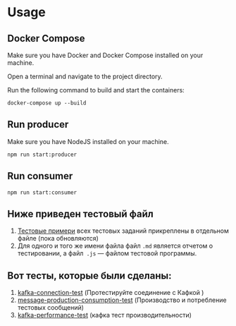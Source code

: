 # Usage

## Docker Compose

Make sure you have Docker and Docker Compose installed on your machine.

Open a terminal and navigate to the project directory.

Run the following command to build and start the containers:

``
docker-compose up --build
``

## Run producer

Make sure you have NodeJS installed on your machine.

``npm run start:producer`` 

## Run consumer

``npm run start:consumer`` 


## Ниже приведен тестовый файл
1. [Тестовые примери](https://github.com/CIoudkicker/TSU_classes_notifications-/blob/test/tsu-schedule-backend/test%20case.md) всех тестовых заданий прикреплены в отдельном файле (пока обновляются)
2. Для одного и того же имени файла файл `.md` является отчетом о тестировании, а файл` .js` — файлом тестовой программы.

## Вот тесты, которые были сделаны:
1. [kafka-connection-test](https://github.com/CIoudkicker/TSU_classes_notifications-/blob/test/tsu-schedule-backend/kafka-connection-test.md)   (Протестируйте соединение с Кафкой )
2. [message-production-consumption-test](https://github.com/CIoudkicker/TSU_classes_notifications-/blob/test/tsu-schedule-backend/message-production-consumption-test.md)    (Производство и потребление тестовых сообщений)
3. [kafka-performance-test](https://github.com/CIoudkicker/TSU_classes_notifications-/blob/test/tsu-schedule-backend/kafka-performance-test.md)     (кафка тест производительности)